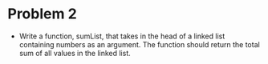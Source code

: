 # Problem 2

- Write a function, sumList, that takes in the head of a linked list containing numbers as an argument. The function should return the total sum of all values in the linked list.
